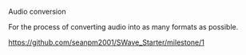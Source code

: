 Audio conversion

For the process of converting audio into as many formats as possible.

https://github.com/seanpm2001/SWave_Starter/milestone/1
